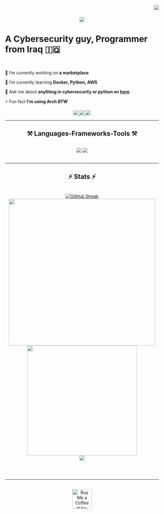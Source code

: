  <img align="right" src="https://visitor-badge.laobi.icu/badge?page_id=albu-ali.albu-ali" />

<h1 align="center">
    <img src="https://readme-typing-svg.herokuapp.com/?font=Righteous&size=35&center=true&vCenter=true&width=500&height=70&duration=4000&lines=Hi+There!+👋;+I'm+Albu+Ali!;" />
</h1>


# A Cybersecurity guy, Programmer from Iraq 🇮🇶
<br/>


<!--
<h3 align="center">A passionate cyber security guy from Iraq 🇮🇶</h3>
--> 

 
🔭 I’m currently working on **a marketplace**
 
🌱 I’m currently learning **Docker, Python, AWS**

💬 Ask me about **anything in cybersecurity or python on [here](https://github.com/albu-ali/albu-ali/issues)**

⚡ Fun fact **I'm using Arch BTW**

 </div>
 
<div align="center"> 
  <a href="mailto:pedro.sales.muniz@gmail.com">
    <img src="https://img.shields.io/badge/Gmail-333333?style=for-the-badge&logo=gmail&logoColor=red" />
  </a>
  <a href="https://linkedin.com/in/pedro-sales-muniz" target="_blank">
    <img src="https://img.shields.io/badge/LinkedIn-0077B5?style=for-the-badge&logo=linkedin&logoColor=white" target="_blank" />
  </a>
  <a href="https://albu-ali.github.io" target="_blank">
     <img src="https://img.shields.io/badge/Portfolio-FF5722?style=for-the-badge&logo=todoist&logoColor=white" target="_blank" /> <!-- sqlite, safari, google-chrome are other good icon options -->
  </a>
</div>

 <hr/>
 
<h2 align="center">⚒️ Languages-Frameworks-Tools ⚒️</h2>
<br/>
<div align="center">
    <img src="https://skillicons.dev/icons?i=arch,linux,bash,python,vim,github,git" />
    <img src="https://skillicons.dev/icons?i=mongodb,mysql" /><br>
</div>

<br/>

<hr/>

<h2 align="center">⚡ Stats ⚡</h2>
<br>
<div align=center>
  <a href="https://git.io/streak-stats"><img src="https://streak-stats.demolab.com?user=albu-ali&theme=radical&card_width=1000" alt="GitHub Streak" /></a>
  <br/>
  <img width=480 src="https://github-readme-stats.vercel.app/api?username=albu-ali&hide=stars&show_icons=true&theme=radical">
  <img width=360 src="https://github-readme-stats.vercel.app/api/top-langs/?username=albu-ali&layout=donut&theme=radical&langs_count=4">
  <br/>
  <img src="https://github-readme-activity-graph.vercel.app/graph?username=albu-ali&theme=redical&radius=8">
</div>

<br/><br/>

<hr/>

<br/>

<div align="center">
<a href='https://ko-fi.com/V7V4RAK9C' target='_blank'><img height='64' style='border:0px;height:64px;' src='https://storage.ko-fi.com/cdn/kofi1.png?v=3' border='0' alt='Buy Me a Coffee at ko-fi.com' /></a>
</div>

<br/>

